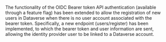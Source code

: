 The functionality of the OIDC Bearer token API authentication (available through a feature flag) has been extended to allow the registration of new users in Dataverse when there is no user account associated with the bearer token. Specifically, a new endpoint (users/register) has been implemented, to which the bearer token and user information are sent, allowing the identity provider user to be linked to a Dataverse account.